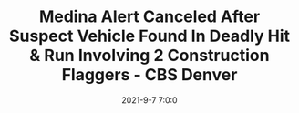 ---
"title": "Medina Alert Canceled After Suspect Vehicle Found In Deadly Hit &amp; Run Involving 2 Construction Flaggers - CBS Denver"
"date": "2021-9-7 7:0:0"
"feed_name": "GOOGLENEWSCONSTRUCTION"
"feed_website": "https://news.google.com/search?q=construction%2Bincident&hl=en-US&gl=US&ceid=US:en"
"feed_rss": "https://news.google.com/rss/search?q=construction%2Bincident&hl=en-US&gl=US&ceid=US:en"
"link": "https://denver.cbslocal.com/2021/09/07/medina-alert-hit-run-suspect-vehicle-pedestrians/"
"file": "_posts/2021-1-1-05fe961d7539cbfe73827bd7ac4b0e8d24d1488a.md"
"accident": "0"
"drilling": "0"
"dead": "0"
"injured": "0"
---